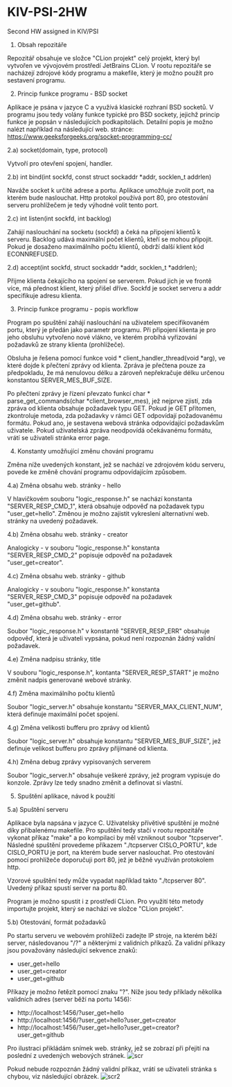 # KIV-PSI-2HW
Second HW assigned in KIV/PSI
1) Obsah repozitáře

Repozitář obsahuje ve složce "CLion projekt" celý projekt, který byl vytvořen ve vývojovém prostředí JetBrains CLion. V rootu repozitáře se nacházejí zdrojové kódy programu a makefile, který je možno použít pro sestavení programu.

2) Princip funkce programu - BSD socket

Aplikace je psána v jazyce C a využívá klasické rozhraní BSD socketů. V programu jsou tedy volány funkce typické pro BSD sockety, jejichž princip funkce je popsán v následujících podkapitolách. Detailní popis je možno nalézt například na následující web. stránce: https://www.geeksforgeeks.org/socket-programming-cc/

2.a) socket(domain, type, protocol)

Vytvoří pro otevření spojení, handler.

2.b) int bind(int sockfd, const struct sockaddr \*addr, socklen_t addrlen)

Naváže socket k určité adrese a portu. Aplikace umožňuje zvolit port, na kterém bude naslouchat. Http protokol používá port 80, pro otestování serveru prohlížečem je tedy výhodné volit tento port.

2.c) int listen(int sockfd, int backlog)

Zahájí naslouchání na socketu (sockfd) a čeká na připojení klientů k serveru. Backlog udává maximální počet klientů, kteří se mohou připojit. Pokud je dosaženo maximálního počtu klientů, obdrží další klient kód ECONNREFUSED.

2.d) accept(int sockfd, struct sockaddr \*addr, socklen_t \*addrlen);

Přijme klienta čekajícího na spojení se serverem. Pokud jich je ve frontě více, má přednost klient, který přišel dříve. Sockfd je socket serveru a addr specifikuje adresu klienta.

3) Princip funkce programu - popis workflow

Program po spuštění zahájí naslouchání na uživatelem specifikovaném portu, který je předán jako parametr programu. Při připojení klienta je pro jeho obsluhu vytvořeno nové vlákno, ve kterém probíhá vyřizování požadavků ze strany klienta (prohlížeče).

Obsluha je řešena pomocí funkce void * client_handler_thread(void \*arg), ve které dojde k přečtení zprávy od klienta. Zpráva je přečtena pouze za předpokladu, že má nenulovou délku a zároveň nepřekračuje délku určenou konstantou SERVER_MES_BUF_SIZE.

Po přečtení zprávy je řízení převzato funkcí char * parse_get_commands(char \*client_browser_mes), jež nejprve zjistí, zda zpráva od klienta obsahuje požadavek typu GET. Pokud je GET přítomen, zkontroluje metoda, zda požadavky v rámci GET odpovídají požadovanému formátu. Pokud ano, je sestavena webová stránka odpovídající požadavkům uživatele. Pokud uživatelská zpráva neodpovídá očekávanému formátu, vrátí se uživateli stránka error page.

4) Konstanty umožňující změnu chování programu

Změna níže uvedených konstant, jež se nachází ve zdrojovém kódu serveru, povede ke změně chování programu odpovídajícím způsobem.

4.a) Změna obsahu web. stránky - hello

V hlavičkovém souboru "logic_response.h" se nachází konstanta "SERVER_RESP_CMD_1", která obsahuje odpověď na požadavek typu "user_get=hello". Změnou je možno zajistit vykreslení alternativní web. stránky na uvedený požadavek.

4.b) Změna obsahu web. stránky - creator

Analogicky - v souboru "logic_response.h" konstanta "SERVER_RESP_CMD_2" popisuje odpověď na požadavek "user_get=creator".

4.c) Změna obsahu web. stránky - github

Analogicky - v souboru "logic_response.h" konstanta "SERVER_RESP_CMD_3" popisuje odpověď na požadavek "user_get=github".

4.d) Změna obsahu web. stránky - error

Soubor "logic_response.h" v konstantě "SERVER_RESP_ERR" obsahuje odpověď, která je uživateli vypsána, pokud není rozpoznán žádný validní požadavek.

4.e) Změna nadpisu stránky, title

V souboru "logic_response.h", kontanta "SERVER_RESP_START" je možno změnit nadpis generované webové stránky.

4.f) Změna maximálního počtu klientů

Soubor "logic_server.h" obsahuje konstantu "SERVER_MAX_CLIENT_NUM", která definuje maximální počet spojení.

4.g) Změna velikosti bufferu pro zprávy od klientů

Soubor "logic_server.h" obsahuje konstantu "SERVER_MES_BUF_SIZE", jež definuje velikost bufferu pro zprávy přijímané od klienta.

4.h) Změna debug zprávy vypisovaných serverem

Soubor "logic_server.h" obsahuje veškeré zprávy, jež program vypisuje do konzole. Zprávy lze tedy snadno změnit a definovat si vlastní.

5) Spuštění aplikace, návod k použití

5.a) Spuštění serveru

Aplikace byla napsána v jazyce C. Uživatelsky přívětivé spuštění je možné díky přibalenému makefile. Pro spuštění tedy stačí v rootu repozitáře vykonat příkaz "make" a po kompilaci by měl vzniknout soubor "tcpserver". Následné spuštění provedeme příkazem "./tcpserver CISLO_PORTU", kde CISLO_PORTU je port, na kterém bude server naslouchat. Pro otestování pomocí prohlížeče doporučuji port 80, jež je běžně využíván protokolem http.

Vzorové spuštění tedy může vypadat například takto "./tcpserver 80". Uvedený příkaz spustí server na portu 80.

Program je možno spustit i z prostředí CLion. Pro využití této metody importujte projekt, který se nachází ve složce "CLion projekt".

5.b) Otestování, formát požadavků

Po startu serveru ve webovém prohlížeči zadejte IP stroje, na kterém běží server, následovanou "/?" a některými z validních příkazů. Za validní příkazy jsou považovány následující sekvence znaků:
- user_get=hello
- user_get=creator
- user_get=github

Příkazy je možno řetězit pomocí znaku "?". Níže jsou tedy příklady několika validních adres (server běží na portu 1456):
- http://localhost:1456/?user_get=hello
- http://localhost:1456/?user_get=hello?user_get=creator
- http://localhost:1456/?user_get=hello?user_get=creator?user_get=github

Pro ilustraci přikládám snímek web. stránky, jež se zobrazí při přejití na poslední z uvedených webových stránek.
![scr](https://user-images.githubusercontent.com/44243474/161376976-f0ebeac1-999e-4ef0-abbb-ee2cf7e34833.png)

Pokud nebude rozpoznán žádný validní příkaz, vrátí se uživateli stránka s chybou, viz následující obrázek.
![scr2](https://user-images.githubusercontent.com/44243474/161377095-6f413ec2-ae4c-40f6-9e1d-4ad17567a5a3.png)

